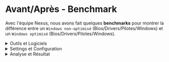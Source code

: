 # Avant/Après - Benchmark 
Avec l'équipe Nexus, nous avons fait quelques **benchmarks** pour montrer la différence entre un `Windows non-optimisé` (Bios/Drivers/Pilotes/Windows) et un `Windows optimisé` (Bios/Drivers/Pilotes/Windows).

<details><summary>Outils et Logiciels</summary>
<hr>

Nous avons utilisé des logiciels que vous retrouvez ci-dessous. Ils nous ont permi de réaliser nos `benchmarks`, pour observer et tirer une conclusion finale.
  
[![Header](https://www.capframex.com/assets/logo_square.webp "Header")](https://www.capframex.com/assets/logo_square.webp)
  
**[CapeFrameX](https://www.capframex.com/)**

[![Header](https://cdn2.clc2l.fr/c/thumbnail510/t/c/p/cpu-z-2c9auJ.png "Header")](https://cdn2.clc2l.fr/c/thumbnail510/t/c/p/cpu-z-2c9auJ.png)

**[CPU-Z](https://www.cpuid.com/softwares/cpu-z.html)**

[![Header](https://store-images.s-microsoft.com/image/apps.28465.13510798887699839.f53826c5-f1b2-4116-8752-c2b96364d5da.d2205bd9-cb87-4564-bdfd-4f11bc99bd35 "Header")](https://store-images.s-microsoft.com/image/apps.28465.13510798887699839.f53826c5-f1b2-4116-8752-c2b96364d5da.d2205bd9-cb87-4564-bdfd-4f11bc99bd35)

**[CrystalDiskMark](https://crystalmark.info/en/software/crystaldiskmark/)**

[![Header](https://www.01net.com/images/logiciel/131843.gif "Header")](https://www.01net.com/images/logiciel/131843.gif)
 
**[LatencyMon](https://www.resplendence.com/latencymon)**
  
[![Header](https://pic.clubic.com/v1/images/1499304/raw "Header")](https://www.01net.com/images/logiciel/131843.gif)  

**[7-Zip](https://www.7-zip.org/download.html)**  
</details>

<details><summary>Settings et Configuration</summary> 
  
Voici la `configuration` utlisé pendant le benchmark :
 ``` - I5 10600K (non overclocké dans toutes les scénarios)
- MSI Z490 Tomahawk (Bios Version 7C80v18)
- Crucial Ballistix 2x8Go 3600Mhz (XMP activé dans tout les scénarios sauf le "Bios❌")
- MSI Ventus 2x 3060 Ti (Driver 471.11 dans tout les scénarios, et non overclocké dans tout les scénarios) (CS:GO et R6 on été bench avec la mise a l'échelle pleine écran et les paramètres par défauts en dessous, Fortnite a été bench sans mise a l'échelle avec les paramètres par défauts en dessous)
- Kingston A2000 500Go (CD C: Windows dessus, tout les logiciels, et CS GO)
- Seagate Barracuda 2 To 2020 (Tout les jeux dessus R6, Fortnite sauf CS GO)
- Seagate Barracuda 2 To 2018 (Rien dessus sauf des fichiers sauvegardés pour ça qu'il n'est pas bench)
- Fractal Design Meshify C
- Gigabyte P750W GM
- 5 Ventilateurs ARTIC
- ARCTIC Freezer 34 eSports DUO
```
</details>

<details><summary>Analyse et Résultat</summary>
